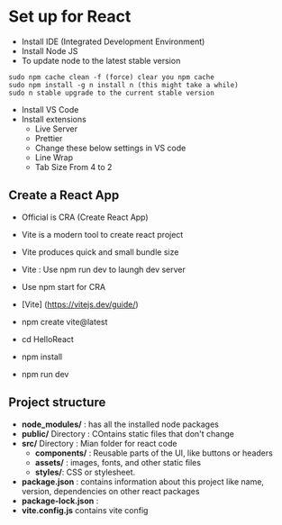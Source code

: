 # Set up for React

- Install IDE (Integrated Development Environment)
- Install Node JS
- To update node to the latest stable version

```
sudo npm cache clean -f (force) clear you npm cache
sudo npm install -g n install n (this might take a while)
sudo n stable upgrade to the current stable version
```

- Install VS Code
- Install extensions
  - Live Server
  - Prettier
  - Change these below settings in VS code
  - Line Wrap
  - Tab Size From 4 to 2

## Create a React App

- Official is CRA (Create React App)
- Vite is a modern tool to create react project
- Vite produces quick and small bundle size
- Vite : Use npm run dev to laungh dev server
- Use npm start for CRA
- [Vite] (https://vitejs.dev/guide/)

- npm create vite@latest
- cd HelloReact
- npm install
- npm run dev

## Project structure

- **node_modules/** : has all the installed node packages
- **public/** Directory : COntains static files that don't change
- **src/** Directory : Mian folder for react code
  - **components/** : Reusable parts of the UI, like buttons or headers
  - **assets/** : images, fonts, and other static files
  - **styles/**: CSS or stylesheet.
- **package.json** : contains information about this project like name, version, dependencies on other react packages
- **package-lock.json** :
- **vite.config.js** contains vite config
